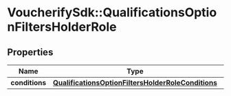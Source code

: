 # VoucherifySdk::QualificationsOptionFiltersHolderRole

## Properties

| Name | Type | Description | Notes |
| ---- | ---- | ----------- | ----- |
| **conditions** | [**QualificationsOptionFiltersHolderRoleConditions**](QualificationsOptionFiltersHolderRoleConditions.md) |  | [optional] |


